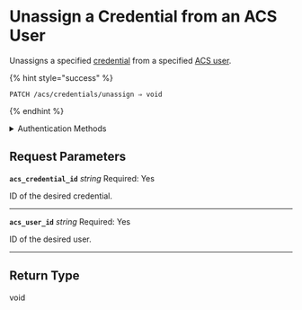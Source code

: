 # Unassign a Credential from an ACS User

Unassigns a specified [credential](../../../capability-guides/access-systems/managing-credentials.md) from a specified [ACS user](https://docs.seam.co/latest/capability-guides/access-systems/user-management).

{% hint style="success" %}
```
PATCH /acs/credentials/unassign ⇒ void
```
{% endhint %}

<details>

<summary>Authentication Methods</summary>

- API key
- Personal access token
  <br>Must also include the `seam-workspace` header in the request.
</details>

## Request Parameters

**`acs_credential_id`** *string*
Required: Yes

ID of the desired credential.

---

**`acs_user_id`** *string*
Required: Yes

ID of the desired user.

---


## Return Type

void
